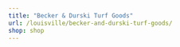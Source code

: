 ```yaml
---
title: "Becker & Durski Turf Goods"
url: /louisville/becker-and-durski-turf-goods/
shop: shop
---
```

